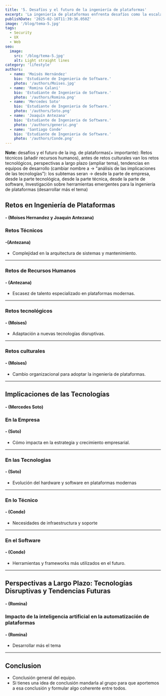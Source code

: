 ```yaml
---
title: '5. Desafíos y el futuro de la ingeniería de plataformas'
excerpt: 'La ingeniería de plataformas enfrenta desafíos como la escalabilidad, la automatización y la adopción de DevOps. Este blog explora el presente y futuro de la disciplina, analizando tendencias clave, mejores prácticas y cómo las plataformas pueden optimizar la productividad y eficiencia en la industria tecnológica. 🚀'
publishDate: '2025-02-16T11:39:36.050Z'
image: '/blog/tema-5.jpg'
tags:
  - Security
  - UX
  - Web
seo:
  image:
    src: '/blog/tema-5.jpg'
    alt: Light straight lines
category: 'lifestyle'
authors:
  - name: 'Moisés Hernández'
    bio: 'Estudiante de Ingenieria de Software.'
    photo: '/authors/Moises.jpg'
  - name: 'Romina Calani'
    bio: 'Estudiante de Ingenieria de Software.'
    photo: '/authors/Romina.png'
  - name: 'Mercedes Soto'
    bio: 'Estudiante de Ingenieria de Software.'
    photo: '/authors/Soto.png'
  - name: 'Joaquín Antezana'
    bio: 'Estudiante de Ingenieria de Software.'
    photo: '/authors/generic.png'
  - name: 'Santiago Conde'
    bio: 'Estudiante de Ingenieria de Software.'
    photo: '/authors/Conde.png'
---
```


**Note:** desafíos y el futuro de la ing. de plataformas(+ importante): Retos técnicos (añadir recursos humanos), antes de retos culturales van los retos tecnológicos, perspectivas a largo plazo (ampliar tema), tendencias en equipos de desarrollo (cambiar nombre a -> "análisis de las implicaciones de las tecnologías"): los subtemas seran -> desde la parte de empresa, desde la parte tecnológica, desde la parte técnica, desde la parte de software, Investigación sobre herramientas emergentes para la ingeniería de plataformas (desarrollar más el tema)

## **Retos en Ingeniería de Plataformas**

#### **- (Moises Hernandez y Joaquin Antezana)**

### **Retos Técnicos**

#### **-(Antezana)**

- Complejidad en la arquitectura de sistemas y mantenimiento.

---

### **Retos de Recursos Humanos**

#### **- (Antezana)**

- Escasez de talento especializado en plataformas modernas.

---

### **Retos tecnológicos**

#### **- (Moises)**

- Adaptación a nuevas tecnologías disruptivas.

---

### **Retos culturales**

#### **- (Moises)**

- Cambio organizacional para adoptar la ingeniería de plataformas.

---

## **Implicaciones de las Tecnologías**

#### **- (Mercedes Soto)**

### **En la Empresa**

#### **- (Soto)**

- Cómo impacta en la estrategia y crecimiento empresarial.

---

### **En las Tecnologias**

#### **- (Soto)**

- Evolución del hardware y software en plataformas modernas

---

### **En lo Técnico**

#### **- (Conde)**

- Necesidades de infraestructura y soporte

---

### **En el Software**

#### **- (Conde)**

- Herramientas y frameworks más utilizados en el futuro.

---

## **Perspectivas a Largo Plazo: Tecnologías Disruptivas y Tendencias Futuras**

#### **- (Romina)**

### **Impacto de la inteligencia artificial en la automatización de plataformas**

#### **- (Romina)**

- Desarrollar más el tema

---

## Conclusion

- Conclusión general del equipo.
- Si tienes una idea de conclusión mandarla al grupo para que aportemos a esa conclusión y formular algo coherente entre todos.
